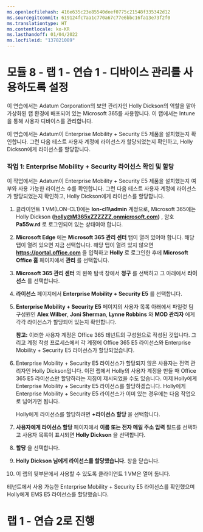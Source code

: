```yaml
---
ms.openlocfilehash: 416e635c23e85540deef0775c21548f335342d12
ms.sourcegitcommit: 619124fc7aa1c770a67c77e6bbc16fa13e73f2f0
ms.translationtype: HT
ms.contentlocale: ko-KR
ms.lasthandoff: 01/04/2022
ms.locfileid: "137821089"
---
```

# <a name="module-8---lab-1---exercise-1---enable-device-management"></a>모듈 8 - 랩 1 - 연습 1 - 디바이스 관리를 사용하도록 설정


이 연습에서는 Adatum Corporation의 보안 관리자인 Holly Dickson의 역할을 맡아 가상화된 랩 환경에 배포되어 있는 Microsoft 365를 사용합니다. 이 랩에서는 Intune을 통해 사용자 디바이스를 관리합니다.

이 연습에서는 Adatum이 Enterprise Mobility + Security E5 제품을 설치했는지 확인합니다. 그런 다음 테스트 사용자 계정에 라이선스가 할당되었는지 확인하고, Holly Dickson에게 라이선스를 할당합니다.

### <a name="task-1-verify-and-assign-enterprise-mobility--security-licenses"></a>작업 1: Enterprise Mobility + Security 라이선스 확인 및 할당

이 작업에서는 Adatum이 Enterprise Mobility + Security E5 제품을 설치했는지 여부와 사용 가능한 라이선스 수를 확인합니다. 그런 다음 테스트 사용자 계정에 라이선스가 할당되었는지 확인하고, Holly Dickson에게 라이선스를 할당합니다.

1. 클라이언트 1 VM(LON-CL1)에는 **lon-cl1\admin** 계정으로, Microsoft 365에는 Holly Dickson **(holly@M365xZZZZZZ.onmicrosoft.com)** , 암호 **Pa55w.rd** 로 로그인되어 있는 상태여야 합니다.

2. **Microsoft Edge** 에는 **Microsoft 365 관리 센터** 탭이 열려 있어야 합니다. 해당 탭이 열려 있으면 지금 선택합니다. 해당 탭이 열려 있지 않으면 **https://portal.office.com** 을 입력하고 **Holly** 로 로그인한 후에 **Microsoft Office 홈** 페이지에서 **관리** 를 선택합니다.

3. **Microsoft 365 관리 센터** 의 왼쪽 탐색 창에서 **청구** 를 선택하고 그 아래에서 **라이선스** 를 선택합니다.

4. **라이선스** 페이지에서 **Enterprise Mobility + Security E5** 를 선택합니다.

5. **Enterprise Mobility + Security E5** 페이지의 사용자 목록 아래에서 파일럿 팀 구성원인 **Alex Wilber**, **Joni Sherman**, **Lynne Robbins** 와 **MOD 관리자** 에게 각각 라이선스가 할당되어 있는지 확인합니다.

    **참고:** 이러한 사용자 계정은 Office 365 테넌트의 구성원으로 작성된 것입니다. 그리고 계정 작성 프로세스에서 각 계정에 Office 365 E5 라이선스와 Enterprise Mobility + Security E5 라이선스가 할당되었습니다.

6. Enterprise Mobility + Security E5 라이선스가 할당되지 않은 사용자는 전역 관리자인 Holly Dickson입니다. 이전 랩에서 Holly의 사용자 계정을 만들 때 Office 365 E5 라이선스만 할당하라는 지침이 제시되었을 수도 있습니다. 이제 Holly에게 Enterprise Mobility + Security E5 라이선스를 할당하겠습니다.  Holly에게 Enterprise Mobility + Security E5 라이선스가 이미 있는 경우에는 다음 작업으로 넘어가면 됩니다.

    Holly에게 라이선스를 할당하려면 **+라이선스 할당** 을 선택합니다.

7. **사용자에게 라이선스 할당** 페이지에서 **이름 또는 전자 메일 주소 입력** 필드를 선택하고 사용자 목록이 표시되면 **Holly Dickson** 을 선택합니다.

8. **할당** 을 선택합니다.

9. **Holly Dickson 님에게 라이선스를 할당했습니다.** 창을 닫습니다.

10. 이 랩의 뒷부분에서 사용할 수 있도록 클라이언트 1 VM은 열어 둡니다.

테넌트에서 사용 가능한 Enterprise Mobility + Security E5 라이선스를 확인했으며 Holly에게 EMS E5 라이선스를 할당했습니다.



# <a name="proceed-to-lab-1---exercise-2"></a>랩 1 - 연습 2로 진행
